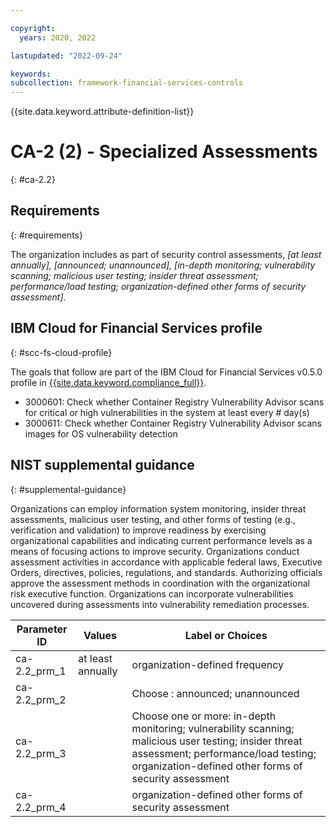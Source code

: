 ```yaml
---

copyright:
  years: 2020, 2022

lastupdated: "2022-09-24"

keywords: 
subcollection: framework-financial-services-controls
---
```


{{site.data.keyword.attribute-definition-list}}

         
# CA-2 (2) - Specialized Assessments
{: #ca-2.2}

## Requirements
{: #requirements}

The organization includes as part of security control assessments, _[at least annually], [announced; unannounced], [in-depth monitoring; vulnerability scanning; malicious user testing; insider threat assessment; performance/load testing; organization-defined other forms of security assessment]_.

## IBM Cloud for Financial Services profile
{: #scc-fs-cloud-profile}

The goals that follow are part of the IBM Cloud for Financial Services v0.5.0 profile in [{{site.data.keyword.compliance_full}}](/docs/security-compliance?topic=security-compliance-getting-started).

- 3000601: Check whether Container Registry Vulnerability Advisor scans for critical or high vulnerabilities in the system at least every # day(s) 
- 3000611: Check whether Container Registry Vulnerability Advisor scans images for OS vulnerability detection

## NIST supplemental guidance
{: #supplemental-guidance}

Organizations can employ information system monitoring, insider threat assessments, malicious user testing, and other forms of testing (e.g., verification and validation) to improve readiness by exercising organizational capabilities and indicating current performance levels as a means of focusing actions to improve security. Organizations conduct assessment activities in accordance with applicable federal laws, Executive Orders, directives, policies, regulations, and standards. Authorizing officials approve the assessment methods in coordination with the organizational risk executive function. Organizations can incorporate vulnerabilities uncovered during assessments into vulnerability remediation processes.

| Parameter ID | Values | Label or Choices |
|---|---|---|
| ca-2.2_prm_1 | at least annually | organization-defined frequency |
| ca-2.2_prm_2 |  | Choose : announced; unannounced |
| ca-2.2_prm_3 |  | Choose one or more: in-depth monitoring; vulnerability scanning; malicious user testing; insider threat assessment; performance/load testing; organization-defined other forms of security assessment |
| ca-2.2_prm_4 |  | organization-defined other forms of security assessment |

